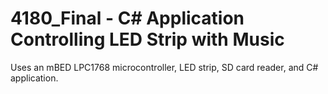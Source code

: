 # 4180_Final - C# Application Controlling LED Strip with Music
Uses an mBED LPC1768 microcontroller, LED strip, SD card reader, and C# application. 
